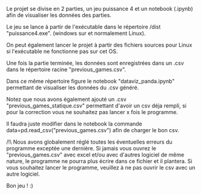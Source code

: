 Le projet se divise en 2 parties, un jeu puissance 4 et un notebook (.ipynb) afin de visualiser les données des parties.

Le jeu se lance à partir de l'exécutable dans le répertoire /dist "puissance4.exe". (windows sur et normalement Linux). 

On peut également lancer le projet à partir des fichiers sources pour Linux si l'exécutable ne fonctionne pas sur cet OS.

Une fois la partie terminée, les données sont enregistrées dans un .csv dans le répertoire racine "previous_games.csv".

Dans ce même répertoire figure le notebook "dataviz_panda.ipynb" permettant de visualiser les données du .csv généré.

Notez que nous avons également ajouté un .csv "previous_games_statique.csv" permettant d'avoir un csv déja rempli, si pour la correction vous ne souhaitez pas lancer x fois le programme.

Il faudra juste modifier dans le notebook la commande data=pd.read_csv("previous_games.csv") afin de charger le bon csv.

/!\ Nous avons globalement réglé toutes les éventuelles erreurs du programme exceptée une dernière. Si jamais vous ouvrez le "previous_games.csv" avec excel et/ou avec d'autres
logiciel de même nature, le programme ne pourra plus écrire dans ce fichier et il plantera. Si vous souhaitez lancer le programme, veuillez à ne pas ouvrir le csv avec un autre logiciel.

Bon jeu ! :)